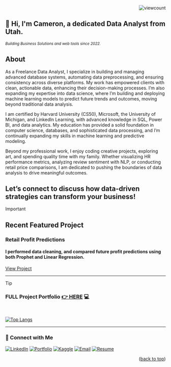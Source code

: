 <a name="readme-top"></a>
<p align="right">
  <img src="https://komarev.com/ghpvc/?username=CameronCSS&style=flat" alt="viewcount">
</p>


## 👋 Hi, I'm Cameron, a dedicated Data Analyst from Utah.

<sub><em>Building Business Solutions and web tools since 2022.</em> </sub>
<br>

## **About**
As a Freelance Data Analyst, I specialize in building and managing advanced database systems, automating data preprocessing, and ensuring consistency across diverse platforms. My work has empowered clients with clean, actionable data, enhancing their decision-making processes. I’m also expanding my expertise into data science, where I’m building and deploying machine learning models to predict future trends and outcomes, moving beyond traditional data analysis.

I am certified by Harvard University (CS50), Microsoft, the University of Michigan, and LinkedIn Learning, with advanced knowledge in SQL, Power BI, and data analytics. 
My education has provided a solid foundation in computer science, databases, and sophisticated data processing, and I’m continually expanding my skills in machine learning and predictive modeling.

Beyond my professional work, I enjoy coding creative projects, exploring art, and spending quality time with my family. Whether visualizing HR performance metrics, analyzing review sentiment with NLP, or conducting retail price comparisons, I am dedicated to pushing the boundaries of data analysis to drive meaningful outcomes.

Let’s connect to discuss how data-driven strategies can transform your business!
----


> [!IMPORTANT] 
> ## Recent Featured Project
> ### Retail Profit Predictions
> #### I performed data cleaning, and compared future profit predictions using both Prophet and Linear Regression.
> [View Project](https://github.com/CameronCSS/Retail_Profit_Predictions/tree/master/README.md)
<hr>

> [!TIP]
> ### FULL Project Portfolio [👉 HERE](https://github.com/CameronCSS/PersonalProjects/blob/main/README.md) :computer:
<br>


[![Top Langs](https://github-readme-stats.vercel.app/api/top-langs/?username=CameronCSS&layout=compact&hide=css&theme=dark)](https://github.com/anuraghazra/github-readme-stats)


----

### 💬 Connect with Me

<span>[![LinkedIn](https://github.com/user-attachments/assets/d1d2f882-0bda-46cb-9b7c-9f01eff81da9)](https://www.linkedin.com/in/cameron-css/) [![Portfolio](https://github.com/user-attachments/assets/eb2e9672-e765-442f-89d7-149c7e7db0a8)](https://CamDoesData.com) [![Kaggle](https://github.com/user-attachments/assets/ef5fbcf3-067a-4bb1-b5cd-fd4e369df980)](https://www.kaggle.com/cameronseamons) [![Email](https://github.com/user-attachments/assets/12af3cba-137e-498f-abe1-c66108e5e57a)](mailto:CameronSeamons@gmail.com)  [![Resume](https://github.com/user-attachments/assets/1ee4d4d1-22cd-42ff-b2e4-be7185269306)](https://drive.google.com/file/d/1YaM4hDtt2-79ShBVTN06Y3BU79LvFw6J/view?usp=sharing)</span>

<p align="right">(<a href="#readme-top">back to top</a>)</p>
